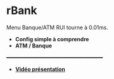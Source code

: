 # rBank
Menu Banque/ATM RUI tourne à 0.01ms.

- __Config simple à comprendre__
- __ATM / Banque__

━━━━━━━━━━━━━━━━━━━━━━━━━━━━━━

- __[Vidéo présentation](https://streamable.com/zzss9x)__
